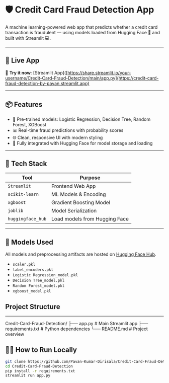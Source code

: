 # 🛡️ Credit Card Fraud Detection App

A machine learning-powered web app that predicts whether a credit card transaction is fraudulent — using models loaded from Hugging Face 🤖 and built with Streamlit 💻.

---

## 🚀 Live App

🔗 **Try it now**: [Streamlit App]([https://share.streamlit.io/your-username/Credit-Card-Fraud-Detection/main/app.py](https://credit-card-fraud-detection-by-pavan.streamlit.app)

---

## 📦 Features

- 🧠 Pre-trained models: Logistic Regression, Decision Tree, Random Forest, XGBoost
- 📊 Real-time fraud predictions with probability scores
- 🌐 Clean, responsive UI with modern styling
- 🔄 Fully integrated with Hugging Face for model storage and loading

---

## 🧰 Tech Stack

| Tool            | Purpose                    |
|-----------------|----------------------------|
| `Streamlit`     | Frontend Web App           |
| `scikit-learn`  | ML Models & Encoding       |
| `xgboost`       | Gradient Boosting Model    |
| `joblib`        | Model Serialization        |
| `huggingface_hub` | Load models from Hugging Face |

---

## 🧪 Models Used

All models and preprocessing artifacts are hosted on [Hugging Face Hub](https://huggingface.co/PavanKumarD/Credit_Card_Fraud_Models).

- `scaler.pkl`
- `label_encoders.pkl`
- `Logistic Regression_model.pkl`
- `Decision Tree_model.pkl`
- `Random Forest_model.pkl`
- `xgboost_model.pkl`
## Project Structure
---
Credit-Card-Fraud-Detection/
├── app.py                 # Main Streamlit app
├── requirements.txt       # Python dependencies
└── README.md              # Project overview

## 🧑‍💻 How to Run Locally

```bash
git clone https://github.com/Pavan-Kumar-Dirisala/Credit-Card-Fraud-Detection
cd Credit-Card-Fraud-Detection
pip install -r requirements.txt
streamlit run app.py
